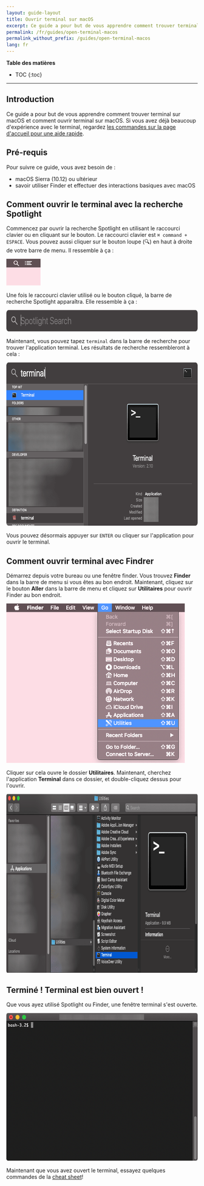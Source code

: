 ```yaml
---
layout: guide-layout
title: Ouvrir terminal sur macOS
excerpt: Ce guide a pour but de vous apprendre comment trouver terminal sur macOS et comment ouvrir terminal sur macOS.
permalink: /fr/guides/open-terminal-macos
permalink_without_prefix: /guides/open-terminal-macos
lang: fr
---
```


**Table des matières**

* TOC
{:toc}

---

## Introduction

Ce guide a pour but de vous apprendre comment trouver terminal sur macOS et comment ouvrir terminal sur macOS. Si vous avez déjà beaucoup d'expérience avec le terminal, regardez [les commandes sur la page d'accueil pour une aide rapide](/fr/).

## Pré-requis

Pour suivre ce guide, vous avez besoin de :

* macOS Sierra (10.12) ou ultérieur
* savoir utiliser Finder et effectuer des interactions basiques avec macOS

## Comment ouvrir le terminal avec la recherche Spotlight

Commencez par ouvrir la recherche Spotlight en utilisant le raccourci clavier ou en cliquant sur le bouton. Le raccourci clavier est `⌘ command + ESPACE`. Vous pouvez aussi cliquer sur le bouton loupe (🔍) en haut à droite de votre barre de menu. Il ressemble à ça :

<div class="center guideimages">
  <img src="/assets/guides/open-terminal-macos/spotlight-button-en.png" width="90" height="70" alt="Bouton de recherche Spotlight" layout="fixed">
</div>

Une fois le raccourci clavier utilisé ou le bouton cliqué, la barre de recherche Spotlight apparaîtra. Elle ressemble à ça :

<div class="center guideimages">
  <img src="/assets/guides/open-terminal-macos/spotlight-search-en.png" width="680" height="56" alt="Barre de recherche Spotlight" class="responsive" />
</div>

Maintenant, vous pouvez tapez `terminal` dans la barre de recherche pour trouver l'application terminal. Les résultats de recherche ressembleront à cela :

<div class="center guideimages">
  <img src="/assets/guides/open-terminal-macos/spotlight-results-en.png" width="680" height="430" alt="Résultats de recherche Spotlight" class="responsive" />
</div>

Vous pouvez désormais appuyer sur `ENTER` ou cliquer sur l'application pour ouvrir le terminal.

## Comment ouvrir terminal avec Findrer

Démarrez depuis votre bureau ou une fenêtre finder. Vous trouvez **Finder** dans la barre de menu si vous êtes au bon endroit. Maintenant, cliquez sur le bouton **Aller** dans la barre de menu et cliquez sur **Utilitaires** pour ouvrir Finder au bon endroit.

<div class="center guideimages">
  <img src="/assets/guides/open-terminal-macos/go-menu-en.png" width="470" height="420" alt="Menu aller Finder" class="responsive" />
</div>

Cliquer sur cela ouvre le dossier **Utilitaires**. Maintenant, cherchez l'application **Terminal** dans ce dossier, et double-cliquez dessus pour l'ouvrir.

<div class="center guideimages">
  <img src="/assets/guides/open-terminal-macos/finder-utilities-en.png" width="865" height="471" alt="Naviguer le dossier Utilitaires dans Finder" class="responsive" />
</div>

## Terminé ! Terminal est bien ouvert !

Que vous ayez utilisé Spotlight ou Finder, une fenêtre terminal s'est ouverte.

<div class="center guideimages">
  <img src="/assets/guides/open-terminal-macos/terminal-open-en.png" width="585" height="389" alt="Une fenêtre terminal ouverte" class="responsive" />
</div>

Maintenant que vous avez ouvert le terminal, essayez quelques commandes de la [cheat sheet](/#basic)!
